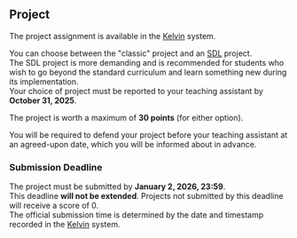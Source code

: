 ## Project

The project assignment is available in the [Kelvin](https://kelvin.cs.vsb.cz) system.

You can choose between the "classic" project and an [SDL](https://mrlvsb.github.io/upr-skripta/c/aplikovane_ulohy/sdl.html) project.  
The SDL project is more demanding and is recommended for students who wish to go beyond the standard curriculum and learn something new during its implementation.  
Your choice of project must be reported to your teaching assistant by **October 31, 2025**.

The project is worth a maximum of **30 points** (for either option).

You will be required to defend your project before your teaching assistant at an agreed-upon date, which you will be informed about in advance.

### Submission Deadline

The project must be submitted by **January 2, 2026, 23:59**.  
This deadline **will not be extended**. Projects not submitted by this deadline will receive a score of 0.  
The official submission time is determined by the date and timestamp recorded in the [Kelvin](https://kelvin.cs.vsb.cz) system.
